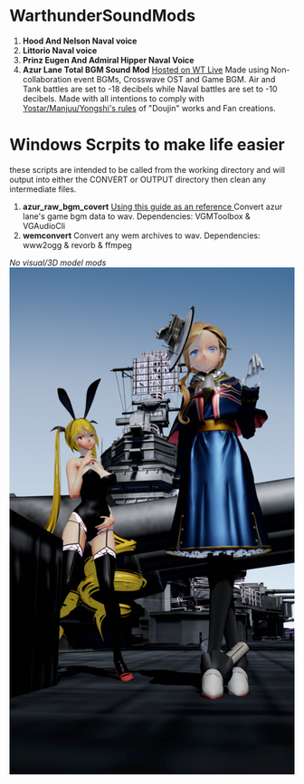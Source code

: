 # WarthunderSoundMods
1. __Hood And Nelson Naval voice__
2. __Littorio Naval voice__
3. __Prinz Eugen And Admiral Hipper Naval Voice__
4. __Azur Lane Total BGM Sound Mod__
[Hosted on WT Live](https://live.warthunder.com/post/950990/en/) Made using Non-collaboration event BGMs, Crosswave OST and Game BGM. 
Air and Tank battles are set to -18 decibels while Naval battles are set to -10 decibels.
Made with all intentions to comply with [Yostar/Manjuu/Yongshi's rules](https://www.azurlane.jp/news-item.html?i=1010) of "Doujin" works and Fan creations.

# Windows Scrpits to make life easier
these scripts are intended to be called from the working directory and will output into either the CONVERT or OUTPUT directory then clean any intermediate files.
1. __azur_raw_bgm_covert__
[Using this guide as an reference ](https://www.reddit.com/r/AzureLane/comments/awm0am/how_to_extract_music_and_voices_from_azur_lane/)
Convert azur lane's game bgm data to wav.
Dependencies: VGMToolbox & VGAudioCli
2. __wemconvert__
Convert any wem archives to wav.
Dependencies: www2ogg & revorb & ffmpeg


_No visual/3D model mods_
![Hood and Nelson](/assets/hood_nelson.png)
